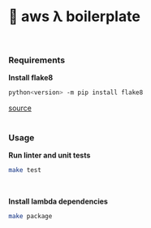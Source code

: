 # 🐍 aws **λ** boilerplate
<br/>

### <a name="requirements"></a>Requirements

**Install flake8**
  ```bash
  python<version> -m pip install flake8
  ```
  [source](http://flake8.pycqa.org/en/latest/#installation)
<br/>
<br/>

### <a name="usage"></a>Usage

**Run linter and unit tests**

  ```bash
  make test
  ```
<br/>

**Install lambda dependencies**

  ```bash
  make package
  ```
